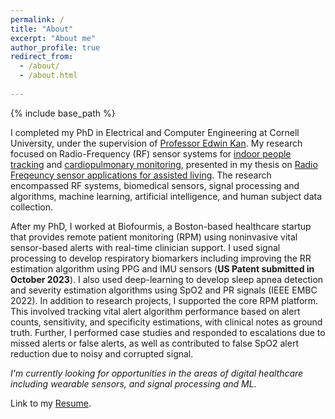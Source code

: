 ```yaml
---
permalink: /
title: "About"
excerpt: "About me"
author_profile: true
redirect_from: 
  - /about/
  - /about.html
  
---
```

{% include base_path %}

I completed my PhD in Electrical and Computer Engineering at Cornell University, under the supervision of [Professor Edwin Kan](https://kan.ece.cornell.edu/). My research focused on Radio-Frequency (RF) sensor systems for [indoor people tracking](https://psharma15.github.io/CLEAR/) and [cardiopulmonary monitoring](https://psharma15.github.io/RF-Vital-Sensing/), presented in my thesis on [Radio Freqeuncy sensor applications for assisted living](https://ecommons.cornell.edu/items/d4c14ad8-fdbd-4f0d-8228-27502e579a1e). The research encompassed RF systems, biomedical sensors, signal processing and algorithms, machine learning, artificial intelligence, and human subject data collection.

After my PhD, I worked at Biofourmis, a Boston-based healthcare startup that provides remote patient monitoring (RPM) using noninvasive vital sensor-based alerts with real-time clinician support. I used signal processing to develop respiratory biomarkers including improving the RR estimation algorithm using PPG and IMU sensors (**US Patent submitted in October 2023**). I also used deep-learning to develop sleep apnea detection and severity estimation algorithms using SpO2 and PR signals (IEEE EMBC 2022). In addition to research projects, I supported the core RPM platform. This involved tracking vital alert algorithm performance based on alert counts, sensitivity, and specificity estimations, with clinical notes as ground truth. Further, I performed case studies and responded to escalations due to missed alerts or false alerts, as well as contributed to false SpO2 alert reduction due to noisy and corrupted signal.

*I'm currently looking for opportunities in the areas of digital healthcare including wearable sensors, and signal processing and ML.*

Link to my <a href="/Pragya_Sharma_Resume_2023.pdf" target="_blank">Resume</a>.

